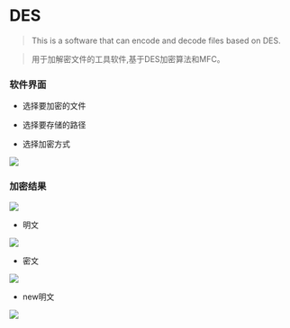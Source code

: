 # DES
>This is a software that can encode and decode files based on DES.

>用于加解密文件的工具软件,基于DES加密算法和MFC。  

### 软件界面
- 选择要加密的文件

- 选择要存储的路径

- 选择加密方式

![](https://github.com/yocichenyx/DES/blob/master/surface.png)

### 加密结果
![](https://github.com/yocichenyx/DES/blob/master/status.png)

+ 明文

![](https://github.com/yocichenyx/DES/blob/master/plain.png)

+ 密文

![](https://github.com/yocichenyx/DES/blob/master/cipher.png)

+ new明文

![](https://github.com/yocichenyx/DES/blob/master/newplain.png)

